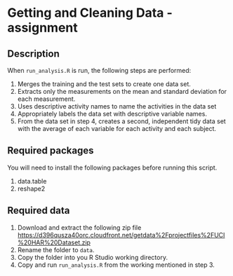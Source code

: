 # Getting and Cleaning Data - assignment

## Description

When ```run_analysis.R``` is run, the following steps are performed:

1. Merges the training and the test sets to create one data set.
2. Extracts only the measurements on the mean and standard deviation for each measurement.
3. Uses descriptive activity names to name the activities in the data set
4. Appropriately labels the data set with descriptive variable names.
5. From the data set in step 4, creates a second, independent tidy data set with the average of each variable for each activity and each subject.

## Required packages

You will need to install the following packages before running this script.

1. data.table
2. reshape2

## Required data

1. Download and extract the following zip file https://d396qusza40orc.cloudfront.net/getdata%2Fprojectfiles%2FUCI%20HAR%20Dataset.zip
2. Rename the folder to ```data```.
3. Copy the folder into you R Studio working directory.
4. Copy and run ```run_analysis.R``` from the working mentioned in step 3.



